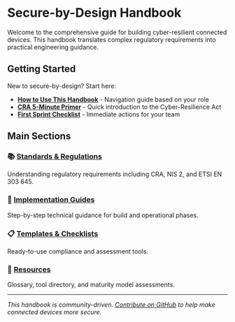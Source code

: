# Secure-by-Design Handbook

Welcome to the comprehensive guide for building cyber-resilient connected devices. This handbook translates complex regulatory requirements into practical engineering guidance.

## Getting Started

New to secure-by-design? Start here:

- **[How to Use This Handbook](quick-start/how-to-use-handbook.md)** - Navigation guide based on your role
- **[CRA 5-Minute Primer](quick-start/cra-primer.md)** - Quick introduction to the Cyber-Resilience Act
- **[First Sprint Checklist](quick-start/first-sprint-checklist.md)** - Immediate actions for your team

## Main Sections

### 📚 [Standards & Regulations](standards/cra-overview.md)
Understanding regulatory requirements including CRA, NIS 2, and ETSI EN 303 645.

### 🔧 [Implementation Guides](implementation/build-phase/secure-boot.md)
Step-by-step technical guidance for build and operational phases.

### 📋 [Templates & Checklists](templates/cra-gap-analysis.md)
Ready-to-use compliance and assessment tools.

### 🔗 [Resources](resources/glossary.md)
Glossary, tool directory, and maturity model assessments.

---

*This handbook is community-driven. [Contribute on GitHub](https://github.com/sbd-community/handbook) to help make connected devices more secure.* 